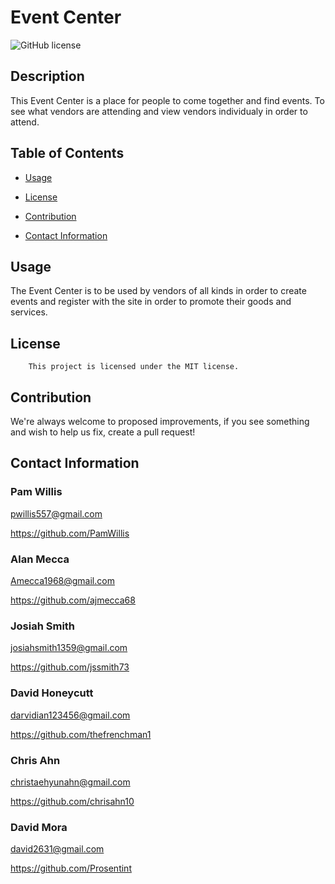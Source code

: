 # Event Center
  ![GitHub license](https://img.shields.io/badge/license-MIT-blue.svg)

  ## Description
  
  This Event Center is a place for people to come together and find events. To see what vendors are attending and view vendors individualy in order to attend.
  
  ## Table of Contents
  
  * [Usage](#usage)
  
* [License](#license)

 * [Contribution](#contribution)
  
  * [Contact Information](#Contact-Information)
  
  
  ## Usage 
  
  The Event Center is to be used by vendors of all kinds in order to create events and register with the site in order to promote their goods and services.
  
  ## License
        This project is licensed under the MIT license.
  
  ## Contribution 
  
  We're always welcome to proposed improvements, if you see something and wish to help us fix, create a pull request!
  
  
  ## Contact Information
  
  ### Pam Willis

pwillis557@gmail.com
  
  https://github.com/PamWillis
  
  ### Alan Mecca
  Amecca1968@gmail.com
  
  https://github.com/ajmecca68

  ### Josiah Smith
  josiahsmith1359@gmail.com
  
  https://github.com/jssmith73

  ### David Honeycutt
  darvidian123456@gmail.com
  
  https://github.com/thefrenchman1

  ### Chris Ahn
  christaehyunahn@gmail.com
  
  https://github.com/chrisahn10

  ### David Mora
  david2631@gmail.com
  
  https://github.com/Prosentint
  
